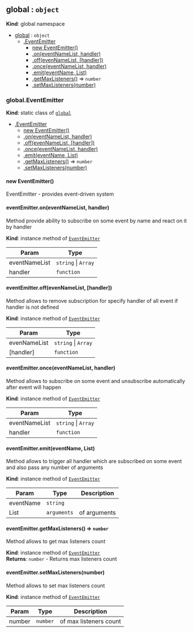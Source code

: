 <a name="global"></a>
## global : <code>object</code>
**Kind**: global namespace  

* [global](#global) : <code>object</code>
  * [.EventEmitter](#global.EventEmitter)
    * [new EventEmitter()](#new_global.EventEmitter_new)
    * [.on(eventNameList, handler)](#global.EventEmitter+on)
    * [.off(evenNameList, [handler])](#global.EventEmitter+off)
    * [.once(eventNameList, handler)](#global.EventEmitter+once)
    * [.emit(eventName, List)](#global.EventEmitter+emit)
    * [.getMaxListeners()](#global.EventEmitter+getMaxListeners) ⇒ <code>number</code>
    * [.setMaxListeners(number)](#global.EventEmitter+setMaxListeners)

<a name="global.EventEmitter"></a>
### global.EventEmitter
**Kind**: static class of <code>[global](#global)</code>  

* [.EventEmitter](#global.EventEmitter)
  * [new EventEmitter()](#new_global.EventEmitter_new)
  * [.on(eventNameList, handler)](#global.EventEmitter+on)
  * [.off(evenNameList, [handler])](#global.EventEmitter+off)
  * [.once(eventNameList, handler)](#global.EventEmitter+once)
  * [.emit(eventName, List)](#global.EventEmitter+emit)
  * [.getMaxListeners()](#global.EventEmitter+getMaxListeners) ⇒ <code>number</code>
  * [.setMaxListeners(number)](#global.EventEmitter+setMaxListeners)

<a name="new_global.EventEmitter_new"></a>
#### new EventEmitter()
EventEmitter - provides event-driven system

<a name="global.EventEmitter+on"></a>
#### eventEmitter.on(eventNameList, handler)
Method provide ability to subscribe on some event by name and react on it by handler

**Kind**: instance method of <code>[EventEmitter](#global.EventEmitter)</code>  

| Param | Type |
| --- | --- |
| eventNameList | <code>string</code> &#124; <code>Array</code> | 
| handler | <code>function</code> | 

<a name="global.EventEmitter+off"></a>
#### eventEmitter.off(evenNameList, [handler])
Method allows to remove subscription for specify handler of all event if handler is not defined

**Kind**: instance method of <code>[EventEmitter](#global.EventEmitter)</code>  

| Param | Type |
| --- | --- |
| evenNameList | <code>string</code> &#124; <code>Array</code> | 
| [handler] | <code>function</code> | 

<a name="global.EventEmitter+once"></a>
#### eventEmitter.once(eventNameList, handler)
Method allows to subscribe on some event and unsubscribe automatically after event will happen

**Kind**: instance method of <code>[EventEmitter](#global.EventEmitter)</code>  

| Param | Type |
| --- | --- |
| eventNameList | <code>string</code> &#124; <code>Array</code> | 
| handler | <code>function</code> | 

<a name="global.EventEmitter+emit"></a>
#### eventEmitter.emit(eventName, List)
Method allows to trigger all handler which are subscribed on some event and also pass any number of arguments

**Kind**: instance method of <code>[EventEmitter](#global.EventEmitter)</code>  

| Param | Type | Description |
| --- | --- | --- |
| eventName | <code>string</code> |  |
| List | <code>arguments</code> | of arguments |

<a name="global.EventEmitter+getMaxListeners"></a>
#### eventEmitter.getMaxListeners() ⇒ <code>number</code>
Method allows to get max listeners count

**Kind**: instance method of <code>[EventEmitter](#global.EventEmitter)</code>  
**Returns**: <code>number</code> - Returns max listeners count  
<a name="global.EventEmitter+setMaxListeners"></a>
#### eventEmitter.setMaxListeners(number)
Method allows to set max listeners count

**Kind**: instance method of <code>[EventEmitter](#global.EventEmitter)</code>  

| Param | Type | Description |
| --- | --- | --- |
| number | <code>number</code> | of max listeners count |

